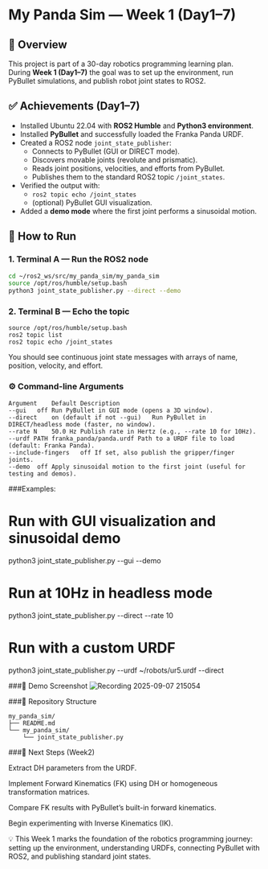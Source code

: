 # My Panda Sim — Week 1 (Day1–7)

## 📌 Overview
This project is part of a 30-day robotics programming learning plan.  
During **Week 1 (Day1–7)** the goal was to set up the environment, run PyBullet simulations, and publish robot joint states to ROS2.

## ✅ Achievements (Day1–7)
- Installed Ubuntu 22.04 with **ROS2 Humble** and **Python3 environment**.
- Installed **PyBullet** and successfully loaded the Franka Panda URDF.
- Created a ROS2 node `joint_state_publisher`:
  - Connects to PyBullet (GUI or DIRECT mode).
  - Discovers movable joints (revolute and prismatic).
  - Reads joint positions, velocities, and efforts from PyBullet.
  - Publishes them to the standard ROS2 topic `/joint_states`.
- Verified the output with:
  - `ros2 topic echo /joint_states`
  - (optional) PyBullet GUI visualization.
- Added a **demo mode** where the first joint performs a sinusoidal motion.

## 🚀 How to Run

### 1. Terminal A — Run the ROS2 node
```bash
cd ~/ros2_ws/src/my_panda_sim/my_panda_sim
source /opt/ros/humble/setup.bash
python3 joint_state_publisher.py --direct --demo
```
### 2. Terminal B — Echo the topic
```
source /opt/ros/humble/setup.bash
ros2 topic list
ros2 topic echo /joint_states
```
You should see continuous joint state messages with arrays of name, position, velocity, and effort.

### ⚙️ Command-line Arguments
```
Argument	Default	Description
--gui	off	Run PyBullet in GUI mode (opens a 3D window).
--direct	on (default if not --gui)	Run PyBullet in DIRECT/headless mode (faster, no window).
--rate N	50.0 Hz	Publish rate in Hertz (e.g., --rate 10 for 10Hz).
--urdf PATH	franka_panda/panda.urdf	Path to a URDF file to load (default: Franka Panda).
--include-fingers	off	If set, also publish the gripper/finger joints.
--demo	off	Apply sinusoidal motion to the first joint (useful for testing and demos).
```

###Examples:

# Run with GUI visualization and sinusoidal demo
python3 joint_state_publisher.py --gui --demo

# Run at 10Hz in headless mode
python3 joint_state_publisher.py --direct --rate 10

# Run with a custom URDF
python3 joint_state_publisher.py --urdf ~/robots/ur5.urdf --direct

###🎥 Demo Screenshot
![Recording 2025-09-07 215054](https://github.com/user-attachments/assets/929a7fd0-be34-4198-a5bd-d5590304cfca)

###📂 Repository Structure
```
my_panda_sim/
├── README.md
└── my_panda_sim/
    └── joint_state_publisher.py
```
###🔮 Next Steps (Week2)

Extract DH parameters from the URDF.

Implement Forward Kinematics (FK) using DH or homogeneous transformation matrices.

Compare FK results with PyBullet’s built-in forward kinematics.

Begin experimenting with Inverse Kinematics (IK).

💡 This Week 1 marks the foundation of the robotics programming journey:
setting up the environment, understanding URDFs, connecting PyBullet with ROS2, and publishing standard joint states.



